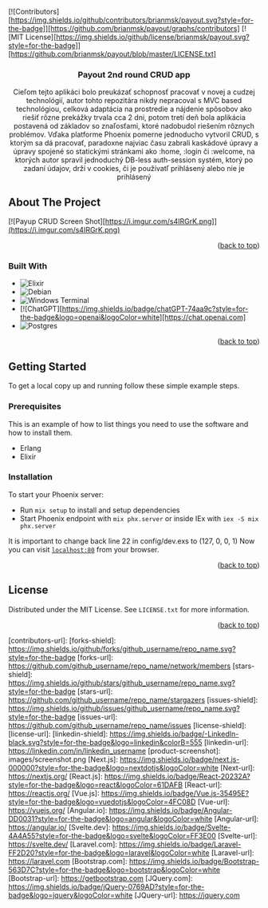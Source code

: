 <a name="readme-top"></a>

[![Contributors][https://img.shields.io/github/contributors/brianmsk/payout.svg?style=for-the-badge]][https://github.com/brianmsk/payout/graphs/contributors]
[![MIT License][https://img.shields.io/github/license/brianmsk/payout.svg?style=for-the-badge]][https://github.com/brianmsk/payout/blob/master/LICENSE.txt]

<div align="center">

<h3 align="center">Payout 2nd round CRUD app</h3>

  <p align="center">
    Cieľom tejto aplikáci bolo preukázať schopnosť pracovať v novej a cudzej technológií, autor tohto repozitára nikdy nepracoval s MVC based technológiou,
    celková adaptácia na prostredie a nájdenie spôsobov ako riešiť rôzne prekážky trvala cca 2 dni, potom tretí deň bola aplikácia postavená od základov
    so znaľosťami, ktoré nadobudol riešením rôznych problémov. Vďaka platforme Phoenix pomerne jednoducho vytvoril CRUD, s ktorým sa dá pracovať, paradoxne najviac
    času zabrali kaskádové úpravy a úpravy spojené so statickými stránkami ako :home, :login či :welcome, na ktorých autor spravil jednoduchý DB-less auth-session
    systém, ktorý po zadaní údajov, drží v cookies, či je používatľ prihlásený alebo nie je prihlásený
  </p>
</div>

<!-- ABOUT THE PROJECT -->
## About The Project

[![Payup CRUD Screen Shot][https://i.imgur.com/s4IRGrK.png]](https://i.imgur.com/s4IRGrK.png)

<p align="right">(<a href="#readme-top">back to top</a>)</p>

### Built With

* ![Elixir](https://img.shields.io/badge/elixir-%234B275F.svg?style=for-the-badge&logo=elixir&logoColor=white)
* ![Debian](https://img.shields.io/badge/Debian-D70A53?style=for-the-badge&logo=debian&logoColor=white)
* ![Windows Terminal](https://img.shields.io/badge/Windows%20Terminal-%234D4D4D.svg?style=for-the-badge&logo=windows-terminal&logoColor=white)
* [![ChatGPT][https://img.shields.io/badge/chatGPT-74aa9c?style=for-the-badge&logo=openai&logoColor=white][https://chat.openai.com]
* ![Postgres](https://img.shields.io/badge/postgres-%23316192.svg?style=for-the-badge&logo=postgresql&logoColor=white)


<p align="right">(<a href="#readme-top">back to top</a>)</p>



<!-- GETTING STARTED -->
## Getting Started

To get a local copy up and running follow these simple example steps.

### Prerequisites

This is an example of how to list things you need to use the software and how to install them.
* Erlang
* Elixir

### Installation

To start your Phoenix server:

  * Run `mix setup` to install and setup dependencies
  * Start Phoenix endpoint with `mix phx.server` or inside IEx with `iex -S mix phx.server`

It is important to change back line 22 in config/dev.exs to (127, 0, 0, 1)
Now you can visit [`localhost:80`](http://localhost:80) from your browser.

<p align="right">(<a href="#readme-top">back to top</a>)</p>






<!-- LICENSE -->
## License

Distributed under the MIT License. See `LICENSE.txt` for more information.

<p align="right">(<a href="#readme-top">back to top</a>)</p>



<!-- MARKDOWN LINKS & IMAGES -->
<!-- https://www.markdownguide.org/basic-syntax/#reference-style-links -->
[contributors-url]: 
[forks-shield]: https://img.shields.io/github/forks/github_username/repo_name.svg?style=for-the-badge
[forks-url]: https://github.com/github_username/repo_name/network/members
[stars-shield]: https://img.shields.io/github/stars/github_username/repo_name.svg?style=for-the-badge
[stars-url]: https://github.com/github_username/repo_name/stargazers
[issues-shield]: https://img.shields.io/github/issues/github_username/repo_name.svg?style=for-the-badge
[issues-url]: https://github.com/github_username/repo_name/issues
[license-shield]: 
[license-url]: 
[linkedin-shield]: https://img.shields.io/badge/-LinkedIn-black.svg?style=for-the-badge&logo=linkedin&colorB=555
[linkedin-url]: https://linkedin.com/in/linkedin_username
[product-screenshot]: images/screenshot.png
[Next.js]: https://img.shields.io/badge/next.js-000000?style=for-the-badge&logo=nextdotjs&logoColor=white
[Next-url]: https://nextjs.org/
[React.js]: https://img.shields.io/badge/React-20232A?style=for-the-badge&logo=react&logoColor=61DAFB
[React-url]: https://reactjs.org/
[Vue.js]: https://img.shields.io/badge/Vue.js-35495E?style=for-the-badge&logo=vuedotjs&logoColor=4FC08D
[Vue-url]: https://vuejs.org/
[Angular.io]: https://img.shields.io/badge/Angular-DD0031?style=for-the-badge&logo=angular&logoColor=white
[Angular-url]: https://angular.io/
[Svelte.dev]: https://img.shields.io/badge/Svelte-4A4A55?style=for-the-badge&logo=svelte&logoColor=FF3E00
[Svelte-url]: https://svelte.dev/
[Laravel.com]: https://img.shields.io/badge/Laravel-FF2D20?style=for-the-badge&logo=laravel&logoColor=white
[Laravel-url]: https://laravel.com
[Bootstrap.com]: https://img.shields.io/badge/Bootstrap-563D7C?style=for-the-badge&logo=bootstrap&logoColor=white
[Bootstrap-url]: https://getbootstrap.com
[JQuery.com]: https://img.shields.io/badge/jQuery-0769AD?style=for-the-badge&logo=jquery&logoColor=white
[JQuery-url]: https://jquery.com 